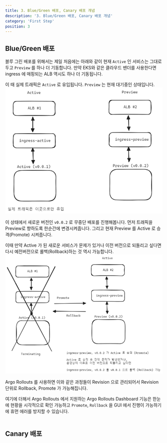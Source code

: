 ```yaml
---
title: 3. Blue/Green 배포, Canary 배포 개념
description: '3. Blue/Green 배포, Canary 배포 개념'
category: 'First Step'
position: 3
---
```


## Blue/Green 배포 
블루 그린 배포를 위해서는 제일 처음에는 아래와 같이 현재 `Active` 인 서비스는 그대로 두고 `Preview` 를 하나 더 기동합니다. 만약 EKS와 같은 클라우드 밴더를 사용한다면 ingress 에 매핑되는 ALB 역시도 하나 더 기동됩니다.<br>

이 때 실제 트래픽은 `Active` 로 유입됩니다. `Preview` 는 현재 대기중인 상태입니다. 
<img src="https://raw.githubusercontent.com/chagchagchag/argocd-rollout-deploy-docs/main/content/en/0.first-step/img/CONCEPT-BLUEGREEN/1.png"/>
<br>

이 상태에서 새로운 버전인 `v0.0.2` 로 무중단 배포를 진행해봅니다. 먼저 트래픽을 Preview로 향하도록 한순간에 변경시켜줍니다. 그리고 현재 Preview 를 Active 로 승격(Promote) 시켜줍니다. <br>

이때 만약 Active 가 된 새로운 서비스가 문제가 있거나 이전 버전으로 되돌리고 싶다면 다시 예전버전으로 롤백(Rollback)하는 것 역시 가능합니다.
<img src="https://raw.githubusercontent.com/chagchagchag/argocd-rollout-deploy-docs/main/content/en/0.first-step/img/CONCEPT-BLUEGREEN/2.png"/>
<br>

Argo Rollouts 를 사용하면 이와 같은 과정들이 Revision 으로 관리되어서 Revision 단위로 Rollback, Promote 가 가능해집니다.<br>

여기에 더해서 Argo Rollouts 에서 지원하는 Argo Rollouts Dashboard 기능은 한눈에 현황을 시각적으로 확인 가능하고 `Promote`, `Rollback` 을 GUI 에서 진행이 가능하기에 휴먼 에러를 방지할 수 있습니다.<br>
<br>

## Canary 배포
